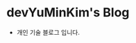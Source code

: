 # devYuMinKim's Blog

- 개인 기술 블로그 입니다.
<!-- - jekyll 정적 웹 제너레이터를 사용하였습니다.
- 링크: [devYuMinKim](https://devYuMinKim.github.io)
- 사용한 jekyll 템플릿 - https://hydejack.com/ -->
